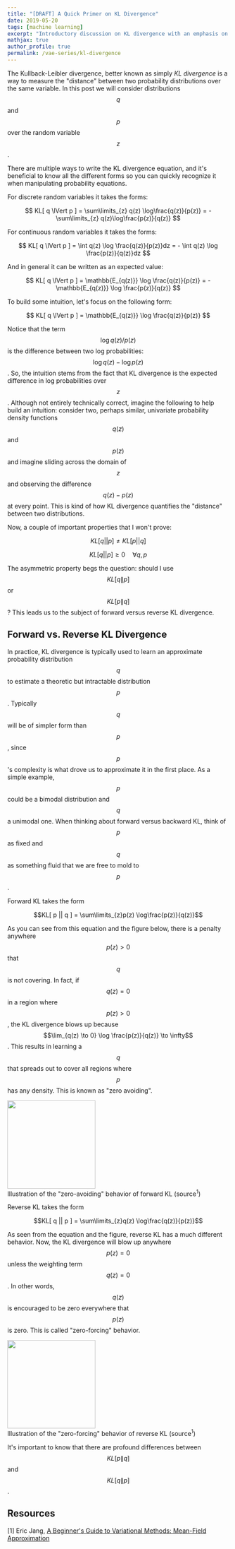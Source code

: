 ```yaml
---
title: "[DRAFT] A Quick Primer on KL Divergence"
date: 2019-05-20
tags: [machine learning]
excerpt: "Introductory discussion on KL divergence with an emphasis on building intuition from the mathematics"
mathjax: true
author_profile: true
permalink: /vae-series/kl-divergence
---
```


The Kullback-Leibler divergence, better known as simply *KL divergence* is a way to measure the "distance" between two probability distributions over the same variable. In this post we will consider distributions $$q$$ and $$p$$ over the random variable $$z$$.

There are multiple ways to write the KL divergence equation, and it's beneficial to know all the different forms so you can quickly recognize it when manipulating probability equations.

For discrete random variables it takes the forms:

$$
KL[ q \lVert p ] = \sum\limits_{z} q(z) \log\frac{q(z)}{p(z)} = -\sum\limits_{z} q(z)\log\frac{p(z)}{q(z)}
$$

For continuous random variables it takes the forms:

$$
KL[ q \lVert p ] = \int q(z) \log \frac{q(z)}{p(z)}dz = - \int q(z) \log \frac{p(z)}{q(z)}dz
$$

And in general it can be written as an expected value:

$$
KL[ q \lVert p ] = \mathbb{E_{q(z)}} \log \frac{q(z)}{p(z)} = - \mathbb{E_{q(z)}} \log \frac{p(z)}{q(z)}
$$

To build some intuition, let's focus on the following form:

$$
KL[ q \lVert p ] = \mathbb{E_{q(z)}} \log \frac{q(z)}{p(z)}
$$

Notice that the term $$\log q(z)/p(z)$$ is the difference between two log probabilities: $$\log q(z) - \log p(z)$$. So, the intuition stems from the fact that KL divergence is the expected difference in log probabilities over $$z$$. Although not entirely technically correct, imagine the following to help build an intuition: consider two, perhaps similar, univariate probability density functions $$q(z)$$ and $$p(z)$$ and imagine sliding across the domain of $$z$$ and observing the difference $$q(z)-p(z)$$ at every point. This is kind of how KL divergence quantifies the "distance" between two distributions.

Now, a couple of important properties that I won't prove:

$$KL[q||p] \neq KL[p||q]$$

$$KL[q||p] \geq 0 \quad \forall q, p$$

The asymmetric property begs the question: should I use $$KL[q\|p]$$ or $$KL[p\|q]$$? This leads us to the subject of forward versus reverse KL divergence.

## Forward vs. Reverse KL Divergence

In practice, KL divergence is typically used to learn an approximate probability distribution $$q$$ to estimate a theoretic but intractable distribution $$p$$. Typically $$q$$ will be of simpler form than $$p$$, since $$p$$'s complexity is what drove us to approximate it in the first place. As a simple example, $$p$$ could be a bimodal distribution and $$q$$ a unimodal one. When thinking about forward versus backward KL, think of $$p$$ as fixed and $$q$$ as something fluid that we are free to mold to $$p$$.

Forward KL takes the form

$$KL[ p || q ] = \sum\limits_{z}p(z) \log\frac{p(z)}{q(z)}$$

As you can see from this equation and the figure below, there is a penalty anywhere $$p(z) > 0$$ that $$q$$ is not covering. In fact, if $$q(z)=0$$ in a region where $$p(z)>0$$, the KL divergence blows up because $$\lim_{q(z) \to 0} \log \frac{p(z)}{q(z)} \to \infty$$. This results in learning a $$q$$ that spreads out to cover all regions where $$p$$ has any density. This is known as "zero avoiding".

<img src="{{ site.url }}{{ site.baseurl }}/images/vae/forward-KL.png" alt="" height="200">
<figcaption>Illustration of the "zero-avoiding" behavior of forward KL (source<sup>1</sup>)</figcaption>

Reverse KL takes the form

$$KL[ q || p ] = \sum\limits_{z}q(z) \log\frac{q(z)}{p(z)}$$

As seen from the equation and the figure, reverse KL has a much different behavior. Now, the KL divergence will blow up anywhere $$p(z)=0$$ unless the weighting term $$q(z)=0$$. In other words, $$q(z)$$ is encouraged to be zero everywhere that $$p(z)$$ is zero. This is called "zero-forcing" behavior.

<img src="{{ site.url }}{{ site.baseurl }}/images/vae/reverse-KL.png" alt="" height="200">
<figcaption>Illustration of the "zero-forcing" behavior of reverse KL (source<sup>1</sup>)</figcaption>

It's important to know that there are profound differences between $$KL[p \lVert q]$$ and $$KL[q \lVert p]$$.

## Resources

[1] Eric Jang, [A Beginner's Guide to Variational Methods: Mean-Field Approximation](https://blog.evjang.com/2016/08/variational-bayes.html)
